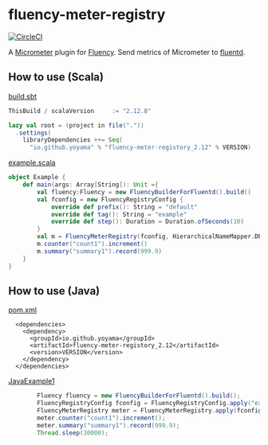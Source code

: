 # fluency-meter-registry
[![CircleCI](https://circleci.com/gh/yoyama/FluencyMeterRegistry/tree/master.svg?style=svg)](https://circleci.com/gh/yoyama/FluencyMeterRegistry/tree/master)

A [Micrometer](https://micrometer.io/) plugin for [Fluency](https://github.com/komamitsu/fluency).
Send metrics of Micrometer to [fluentd](https://www.fluentd.org/).

## How to use (Scala)
[build.sbt](https://github.com/yoyama/FluencyMeterRegistry/blob/master/examples/scala/build.sbt)
```scala
ThisBuild / scalaVersion     := "2.12.8"

lazy val root = (project in file("."))
  .settings(
    libraryDependencies ++= Seq(
      "io.github.yoyama" % "fluency-meter-registory_2.12" % VERSION)
```

[example.scala](https://github.com/yoyama/FluencyMeterRegistry/blob/master/examples/scala/src/main/scala/example.scala)
```scala
object Example {
    def main(args: Array[String]): Unit ={
        val fluency:Fluency = new FluencyBuilderForFluentd().build()
        val fconfig = new FluencyRegistryConfig {
            override def prefix(): String = "default"
            override def tag(): String = "example"
            override def step(): Duration = Duration.ofSeconds(10)
        }
        val m = FluencyMeterRegistry(fconfig, HierarchicalNameMapper.DEFAULT, Clock.SYSTEM, fluency)
        m.counter("count1").increment()
        m.summary("summary1").record(999.9)
    }
}
```
## How to use (Java)
[pom.xml](https://github.com/yoyama/FluencyMeterRegistry/blob/master/examples/java/pom.xml)
```
  <dependencies>
    <dependency>
      <groupId>io.github.yoyama</groupId>
      <artifactId>fluency-meter-registory_2.12</artifactId>
      <version>VERSION</version>
    </dependency>
  </dependencies>
```

[JavaExample1](https://github.com/yoyama/FluencyMeterRegistry/blob/master/examples/java/src/main/java/io/github/yoyama/micrometer/example/JavaExample1.java)
```java
        Fluency fluency = new FluencyBuilderForFluentd().build();
        FluencyRegistryConfig fconfig = FluencyRegistryConfig.apply("example.java", "test", Duration.ofSeconds(10));
        FluencyMeterRegistry meter = FluencyMeterRegistry.apply(fconfig, HierarchicalNameMapper.DEFAULT, Clock.SYSTEM, fluency);
        meter.counter("count1").increment();
        meter.summary("summary1").record(999.9);
        Thread.sleep(30000);
```
